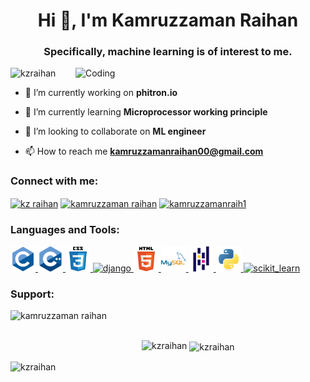 <h1 align="center">Hi 👋, I'm Kamruzzaman Raihan</h1>
<h3 align="center">Specifically, machine learning is of interest to me.</h3>
<img align="right" alt="Coding" width="400" src="https://miro.medium.com/v2/resize:fit:828/format:webp/0*NbQlrmQFOsjPFB-f.gif">

<p align="left"> <img src="https://komarev.com/ghpvc/?username=kzraihan&label=Profile%20views&color=0e75b6&style=flat" alt="kzraihan" /> </p>

- 🔭 I’m currently working on **phitron.io**

- 🌱 I’m currently learning **Microprocessor working principle**

- 👯 I’m looking to collaborate on **ML engineer**

- 📫 How to reach me **kamruzzamanraihan00@gmail.com**

<h3 align="left">Connect with me:</h3>
<p align="left">
<a href="https://linkedin.com/in/kz raihan" target="blank"><img align="center" src="https://raw.githubusercontent.com/rahuldkjain/github-profile-readme-generator/master/src/images/icons/Social/linked-in-alt.svg" alt="kz raihan" height="30" width="40" /></a>
<a href="https://fb.com/kamruzzaman raihan" target="blank"><img align="center" src="https://raw.githubusercontent.com/rahuldkjain/github-profile-readme-generator/master/src/images/icons/Social/facebook.svg" alt="kamruzzaman raihan" height="30" width="40" /></a>
<a href="https://www.hackerrank.com/kamruzzamanraih1" target="blank"><img align="center" src="https://raw.githubusercontent.com/rahuldkjain/github-profile-readme-generator/master/src/images/icons/Social/hackerrank.svg" alt="kamruzzamanraih1" height="30" width="40" /></a>
</p>

<h3 align="left">Languages and Tools:</h3>
<p align="left"> <a href="https://www.cprogramming.com/" target="_blank" rel="noreferrer"> <img src="https://raw.githubusercontent.com/devicons/devicon/master/icons/c/c-original.svg" alt="c" width="40" height="40"/> </a> <a href="https://www.w3schools.com/cpp/" target="_blank" rel="noreferrer"> <img src="https://raw.githubusercontent.com/devicons/devicon/master/icons/cplusplus/cplusplus-original.svg" alt="cplusplus" width="40" height="40"/> </a> <a href="https://www.w3schools.com/css/" target="_blank" rel="noreferrer"> <img src="https://raw.githubusercontent.com/devicons/devicon/master/icons/css3/css3-original-wordmark.svg" alt="css3" width="40" height="40"/> </a> <a href="https://www.djangoproject.com/" target="_blank" rel="noreferrer"> <img src="https://cdn.worldvectorlogo.com/logos/django.svg" alt="django" width="40" height="40"/> </a> <a href="https://www.w3.org/html/" target="_blank" rel="noreferrer"> <img src="https://raw.githubusercontent.com/devicons/devicon/master/icons/html5/html5-original-wordmark.svg" alt="html5" width="40" height="40"/> </a> <a href="https://www.mysql.com/" target="_blank" rel="noreferrer"> <img src="https://raw.githubusercontent.com/devicons/devicon/master/icons/mysql/mysql-original-wordmark.svg" alt="mysql" width="40" height="40"/> </a> <a href="https://pandas.pydata.org/" target="_blank" rel="noreferrer"> <img src="https://raw.githubusercontent.com/devicons/devicon/2ae2a900d2f041da66e950e4d48052658d850630/icons/pandas/pandas-original.svg" alt="pandas" width="40" height="40"/> </a> <a href="https://www.python.org" target="_blank" rel="noreferrer"> <img src="https://raw.githubusercontent.com/devicons/devicon/master/icons/python/python-original.svg" alt="python" width="40" height="40"/> </a> <a href="https://scikit-learn.org/" target="_blank" rel="noreferrer"> <img src="https://upload.wikimedia.org/wikipedia/commons/0/05/Scikit_learn_logo_small.svg" alt="scikit_learn" width="40" height="40"/> </a> </p>

<h3 align="left">Support:</h3>
<p><a href="https://www.buymeacoffee.com/kamruzzaman raihan "> <img align="left" src="https://cdn.buymeacoffee.com/buttons/v2/default-yellow.png" height="50" width="210" alt="kamruzzaman raihan " /></a></p><br><br>

<p><img align="left" src="https://github-readme-stats.vercel.app/api/top-langs?username=kzraihan&show_icons=true&locale=en&layout=compact" alt="kzraihan" /></p>

<p>&nbsp;<img align="center" src="https://github-readme-stats.vercel.app/api?username=kzraihan&show_icons=true&locale=en" alt="kzraihan" /></p>

<p><img align="center" src="https://github-readme-streak-stats.herokuapp.com/?user=kzraihan&" alt="kzraihan" /></p>
